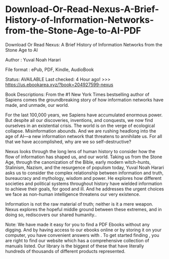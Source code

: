 # Download-Or-Read-Nexus-A-Brief-History-of-Information-Networks-from-the-Stone-Age-to-AI-PDF
Download Or Read Nexus: A Brief History of Information Networks from the Stone Age to AI

Author : Yuval Noah Harari

File format : ePub, PDF, Kindle, AudioBook

Status: AVAILABLE Last checked: 4 Hour ago! >>> https://us.ebookarea.xyz/?book=204927599-nexus

Book Descriptions:
From the #1 New York Times bestselling author of Sapiens comes the groundbreaking story of how information networks have made, and unmade, our world.

For the last 100,000 years, we Sapiens have accumulated enormous power. But despite all our discoveries, inventions, and conquests, we now find ourselves in an existential crisis. The world is on the verge of ecological collapse. Misinformation abounds. And we are rushing headlong into the age of AI—a new information network that threatens to annihilate us. For all that we have accomplished, why are we so self-destructive?

Nexus looks through the long lens of human history to consider how the flow of information has shaped us, and our world. Taking us from the Stone Age, through the canonization of the Bible, early modern witch-hunts, Stalinism, Nazism, and the resurgence of populism today, Yuval Noah Harari asks us to consider the complex relationship between information and truth, bureaucracy and mythology, wisdom and power. He explores how different societies and political systems throughout history have wielded information to achieve their goals, for good and ill. And he addresses the urgent choices we face as non-human intelligence threatens our very existence.

Information is not the raw material of truth; neither is it a mere weapon. Nexus explores the hopeful middle ground between these extremes, and in doing so, rediscovers our shared humanity..

Note:
We have made it easy for you to find a PDF Ebooks without any digging. And by having access to our ebooks online or by storing it on your computer, you have convenient answers with . To get started finding , you are right to find our website which has a comprehensive collection of manuals listed.
Our library is the biggest of these that have literally hundreds of thousands of different products represented.

